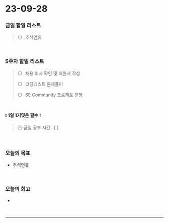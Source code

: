 # 23-09-28
### 금일 할일 리스트
> - [ ]  추석연휴



<br/>

### 5주차 할일 리스트  
> - [ ]  채용 회사 확인 및 지원서 작성
>
> - [ ]  코딩테스트 문제풀이
>
> - [ ]  SE Community 프로젝트 진행

<br/>

❗ **1일 1커밋은 필수** ❗
> 🕒 금일 공부 시간 : [  ]
  
<br/>

### 오늘의 목표
- 추석연휴

<br>

### 오늘의 회고
-


<br/>

------------  
